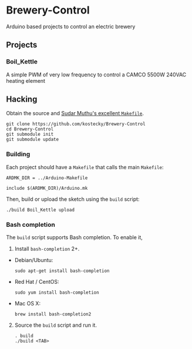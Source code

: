 # Brewery-Control

Arduino based projects to control an electric brewery

## Projects

### Boil_Kettle

A simple PWM of very low frequency to control a CAMCO 5500W 240VAC heating element

## Hacking

Obtain the source and [Sudar Muthu's excellent `Makefile`](https://github.com/sudar/Arduino-Makefile/).

```
git clone https://github.com/kostecky/Brewery-Control
cd Brewery-Control
git submodule init
git submodule update
```

### Building

Each project should have a `Makefile` that calls the main `Makefile`:

```
ARDMK_DIR = ../Arduino-Makefile

include $(ARDMK_DIR)/Arduino.mk
```

Then, build or upload the sketch using the `build` script:

```
./build Boil_Kettle upload
```

### Bash completion

The `build` script supports Bash completion. To enable it,


1. Install `bash-completion` 2+.

  * Debian/Ubuntu:

    ```
    sudo apt-get install bash-completion
    ```

  * Red Hat / CentOS:

    ```
    sudo yum install bash-completion
    ```

  * Mac OS X:

    ```
    brew install bash-completion2
    ```

2. Source the `build` script and run it.

    ```
    . build
    ./build <TAB>
    ```
